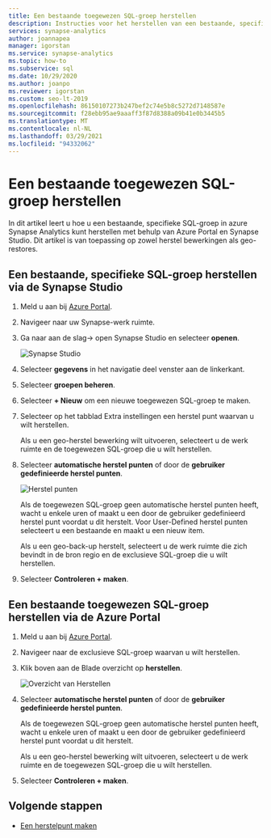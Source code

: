 ```yaml
---
title: Een bestaande toegewezen SQL-groep herstellen
description: Instructies voor het herstellen van een bestaande, specifieke SQL-groep.
services: synapse-analytics
author: joannapea
manager: igorstan
ms.service: synapse-analytics
ms.topic: how-to
ms.subservice: sql
ms.date: 10/29/2020
ms.author: joanpo
ms.reviewer: igorstan
ms.custom: seo-lt-2019
ms.openlocfilehash: 86150107273b247bef2c74e5b8c5272d7148587e
ms.sourcegitcommit: f28ebb95ae9aaaff3f87d8388a09b41e0b3445b5
ms.translationtype: MT
ms.contentlocale: nl-NL
ms.lasthandoff: 03/29/2021
ms.locfileid: "94332062"
---
```

# <a name="restore-an-existing-dedicated-sql-pool"></a>Een bestaande toegewezen SQL-groep herstellen

In dit artikel leert u hoe u een bestaande, specifieke SQL-groep in azure Synapse Analytics kunt herstellen met behulp van Azure Portal en Synapse Studio. Dit artikel is van toepassing op zowel herstel bewerkingen als geo-restores. 

## <a name="restore-an-existing-dedicated-sql-pool-through-the-synapse-studio"></a>Een bestaande, specifieke SQL-groep herstellen via de Synapse Studio

1. Meld u aan bij [Azure Portal](https://portal.azure.com/).
2. Navigeer naar uw Synapse-werk ruimte. 
3. Ga naar aan de slag-> open Synapse Studio en selecteer **openen**.

    ![ Synapse Studio](../media/sql-pools/open-synapse-studio.png)
4. Selecteer **gegevens** in het navigatie deel venster aan de linkerkant.
5. Selecteer **groepen beheren**. 
6. Selecteer **+ Nieuw** om een nieuwe toegewezen SQL-groep te maken. 
7. Selecteer op het tabblad Extra instellingen een herstel punt waarvan u wilt herstellen. 

    Als u een geo-herstel bewerking wilt uitvoeren, selecteert u de werk ruimte en de toegewezen SQL-groep die u wilt herstellen. 

8. Selecteer **automatische herstel punten** of door de **gebruiker gedefinieerde herstel punten**. 

    ![Herstel punten](../media/sql-pools/restore-point.PNG)

    Als de toegewezen SQL-groep geen automatische herstel punten heeft, wacht u enkele uren of maakt u een door de gebruiker gedefinieerd herstel punt voordat u dit herstelt. Voor User-Defined herstel punten selecteert u een bestaande en maakt u een nieuw item.

    Als u een geo-back-up herstelt, selecteert u de werk ruimte die zich bevindt in de bron regio en de exclusieve SQL-groep die u wilt herstellen. 

9. Selecteer **Controleren + maken**.

## <a name="restore-an-existing-dedicated-sql-pool-through-the-azure-portal"></a>Een bestaande toegewezen SQL-groep herstellen via de Azure Portal

1. Meld u aan bij [Azure Portal](https://portal.azure.com/).
2. Navigeer naar de exclusieve SQL-groep waarvan u wilt herstellen.
3. Klik boven aan de Blade overzicht op **herstellen**.

    ![ Overzicht van Herstellen](../media/sql-pools/restore-sqlpool-01.png)

4. Selecteer **automatische herstel punten** of door de **gebruiker gedefinieerde herstel punten**. 

    Als de toegewezen SQL-groep geen automatische herstel punten heeft, wacht u enkele uren of maakt u een door de gebruiker gedefinieerd herstel punt voordat u dit herstelt. 

    Als u een geo-herstel bewerking wilt uitvoeren, selecteert u de werk ruimte en de toegewezen SQL-groep die u wilt herstellen. 

5. Selecteer **Controleren + maken**.

## <a name="next-steps"></a>Volgende stappen

- [Een herstelpunt maken](sqlpool-create-restore-point.md)
